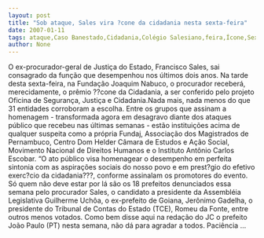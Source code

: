 ```yaml
---
layout: post
title: "Sob ataque, Sales vira ?cone da cidadania nesta sexta-feira"
date: 2007-01-11
tags: ataque,Caso Banestado,Cidadania,Colégio Salesiano,feira,Ícone,Sexta-feira 13
author: None
---
```

O ex-procurador-geral de Justiça do Estado, Francisco Sales, sai consagrado da função que desempenhou nos últimos dois anos.
Na tarde desta sexta-feira, na Fundação Joaquim Nabuco, o procurador receberá, merecidamente, o prêmio ??cone da Cidadania, a ser conferido pelo projeto Oficina de Segurança, Justiça e Cidadania.Nada mais, nada menos do que 31 entidades corroboram a escolha.
Entre os grupos que assinam a homenagem - transformada agora em desagravo diante dos ataques público que recebeu nas últimas semanas - estão instituições acima de qualquer suspeita como a própria Fundaj, Associação dos Magistrados de Pernambuco, Centro Dom Helder Câmara de Estudos e Ação Social, Movimento Nacional de Direitos Humanos e o Instituto Antônio Carlos Escobar.
“O ato público visa homenagear o desempenho em perfeita sintonia com as aspirações sociais do nosso povo e em prest?gio do efetivo exerc?cio da cidadania???, conforme assinalam os promotores do evento.
Só quem não deve estar por lá são os 18 prefeitos denunciados essa semana pelo procurador Sales, o candidato a presidente da Assembléia Legislativa Guilherme Uchôa, o ex-prefeito de Goiana, Jerônimo Gadelha, o presidente do Tribunal de Contas do Estado (TCE), Romeu da Fonte, entre outros menos votados.
Como bem disse aqui na redação do JC o prefeito João Paulo (PT) nesta semana, não dá para agradar a todos. Paciência ...
&nbsp; 